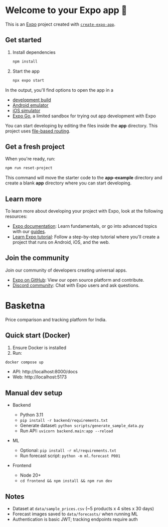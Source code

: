 # Welcome to your Expo app 👋

This is an [Expo](https://expo.dev) project created with [`create-expo-app`](https://www.npmjs.com/package/create-expo-app).

## Get started

1. Install dependencies

   ```bash
   npm install
   ```

2. Start the app

   ```bash
   npx expo start
   ```

In the output, you'll find options to open the app in a

- [development build](https://docs.expo.dev/develop/development-builds/introduction/)
- [Android emulator](https://docs.expo.dev/workflow/android-studio-emulator/)
- [iOS simulator](https://docs.expo.dev/workflow/ios-simulator/)
- [Expo Go](https://expo.dev/go), a limited sandbox for trying out app development with Expo

You can start developing by editing the files inside the **app** directory. This project uses [file-based routing](https://docs.expo.dev/router/introduction).

## Get a fresh project

When you're ready, run:

```bash
npm run reset-project
```

This command will move the starter code to the **app-example** directory and create a blank **app** directory where you can start developing.

## Learn more

To learn more about developing your project with Expo, look at the following resources:

- [Expo documentation](https://docs.expo.dev/): Learn fundamentals, or go into advanced topics with our [guides](https://docs.expo.dev/guides).
- [Learn Expo tutorial](https://docs.expo.dev/tutorial/introduction/): Follow a step-by-step tutorial where you'll create a project that runs on Android, iOS, and the web.

## Join the community

Join our community of developers creating universal apps.

- [Expo on GitHub](https://github.com/expo/expo): View our open source platform and contribute.
- [Discord community](https://chat.expo.dev): Chat with Expo users and ask questions.

# Basketna

Price comparison and tracking platform for India.

## Quick start (Docker)

1. Ensure Docker is installed
2. Run:

```bash
docker compose up
```

- API: http://localhost:8000/docs
- Web: http://localhost:5173

## Manual dev setup

- Backend
	- Python 3.11
	- `pip install -r backend/requirements.txt`
	- Generate dataset: `python scripts/generate_sample_data.py`
	- Run API: `uvicorn backend.main:app --reload`

- ML
	- Optional: `pip install -r ml/requirements.txt`
	- Run forecast script: `python -m ml.forecast P001`

- Frontend
	- Node 20+
	- `cd frontend && npm install && npm run dev`

## Notes

- Dataset at `data/sample_prices.csv` (~5 products x 4 sites x 30 days)
- Forecast images saved to `data/forecasts/` when running ML
- Authentication is basic JWT; tracking endpoints require auth
